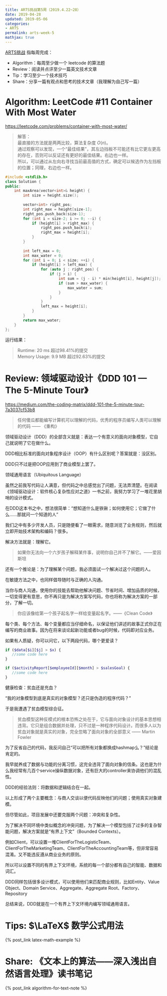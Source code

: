 ```yaml
---
title: ARTS挑战第5周（2019.4.22~28）
date: 2019-04-28
updated: 2019-05-06
categories:
- ARTS
permalink: arts-week-5
mathjax: true
---
```


[ARTS挑战](https://www.zhihu.com/question/301150832) 指每周完成：
* Algorithm：每周至少做一个 leetcode 的算法题
* Review：阅读并点评至少一篇英文技术文章
* Tip：学习至少一个技术技巧
* Share：分享一篇有观点和思考的技术文章（我理解为自己写一篇）


# Algorithm: LeetCode #11 Container With Most Water
https://leetcode.com/problems/container-with-most-water/

> 解答：  
> 最直接的方法就是两两比较，算法复杂度 $O(n)$。  
> 通过观察可以发现，一个“最佳结果”，其左边挡板不可能还有比它更左更高的存在，否则可以反证还有更好的最佳结果。右边也一样。  
> 所以，可以通过从左向右寻找当前最高值的方式，确定可以候选作为左挡板的位置；同理，右边也一样。

```C++
#include <stdlib.h> 
class Solution {
public:
    int maxArea(vector<int>& height) {
        int size = height.size();
        
        vector<int> right_pos;
        int right_max = height[size-1];
        right_pos.push_back(size-1);
        for (int i = size-2; i >= 0; --i) {
            if (height[i] > right_max) {
                right_pos.push_back(i);
                right_max = height[i];
            }
        }
        
        int left_max = 0;
        int max_water = 0;
        for (int i = 0; i < size; ++i) {
            if (height[i] > left_max) {
                for (auto j : right_pos) {
                    if (j > i) {
                        int sum = (j - i) * min(height[i], height[j]);
                        if (sum > max_water) {
                            max_water = sum;
                        }
                    }
                }
                left_max = height[i];
            }
        }
        return max_water;
    }
};
```

运行结果：
> Runtime: 20 ms 超过98.41%的提交  
> Memory Usage: 9.9 MB 超过92.63%的提交  

# Review: 领域驱动设计《DDD 101 — The 5-Minute Tour》
https://medium.com/the-coding-matrix/ddd-101-the-5-minute-tour-7a3037cf53b8

> 任何傻瓜都能编写计算机可以理解的代码，优秀的程序员编写人类可以理解的代码 —— 《重构》

领域驱动设计（DDD）的全部含义就是：表达一个有意义的面向对象模型，它自己就说明了它在做什么。

DDD相比标准的面向对象程序设计（OOP）有什么区别呢？答案就是：没区别。

DDD只不过是把OOP应用到了商业模型上罢了。

领域通用语言（Ubiquitous Language）

虽然之前我写代码让人满意，但代码之中总感觉出了问题，无法弄清楚。在阅读《领域驱动设计：软件核心复杂性应对之道》一书之前，我努力学习了一堆花里胡哨的设计模式。

在DDD这本书之中，想法很简单：“想知道什么是铁锹；如何使用它；它做了什么……那就问一个知道的人”

我们之中有多少开发人员，只是随便看了一眼需求，随意浏览了业务规则，然后就立即开始技术架构和编码？很多。

解决方法就是：理解它。

> 如果你无法向一个六岁孩子解释某件事，说明你自己并不了解它。——爱因斯坦

还有一个推论是：为了理解某个问题，我必须面试一个解决过这个问题的人。

在敏捷方法之中，也同样倡导随时与正确的人沟通。

当你与商人沟通，使用你的技能去帮助他解决问题、节省时间、增加品质的时候，一切变得更有意思，你不再只是为解决方案写代码，你也将称为解决方案的一部分，了解一切。

> 你应该像给第一个孩子起名字一样给变量起名字。——《Clean Code》

每个类、每个方法、每个变量都应当仔细命名，以保证他们讲述的故事正式你正在编写的商业故事。因为在将来谈论起新功能或者bug的时候，代码即对应业务。

如果有人质疑，你可以问它，以下两段代码，哪个更爱读？
```php
if ($data[$i][$j] > $x) {
   //some code here
}
```
```php
if ($activityReport[$employeeId][$month] > $salesGoal) {
   //some code here
}
```
健康检查：贫血还是充血？

“我的对象模型到底是真实的对象模型？还只是伪造的程序代码？”

于是我遭遇了贫血模型综合征。

> 贫血模型这种反模式的根本恐怖之处在于，它与面向对象设计的基本思想相违背。它只是组合数据并处理，只不过是一种程序代码设计。而很多人以为贫血对象就是真实的对象，完全忽略了面向对象的全部意义 —— Martin Fowler

为了反省自己的代码，我反问自己“可以把所有对象都换成hashmap么？”结论是肯定的。

我早就养成了数据与功能的分离习惯，这完全违背了面向对象的信条。这也是为什么我经常有几百个service操纵数据对象，还有巨大的controller来协调他们的混乱性。

DDD的经验法则：将数据和逻辑结合在一起。

以上形成了两个主要概念：与商人交谈以便代码反映他们的问题；使用真实对象建模。

但尽管如此，项目发展中还要克服两个问题：冲突和复杂性。

为了解决不同环境中类似概念的冲突问题，为了解决一个模型包括了过多的复杂智能问题，解决方案就是“有界上下文”（Bounded Contexts）。

例如Client，可以设置一堆ClientForTheLogisticTeam、ClientForTheMarketingTeam、ClientForTheAccountingTeam等，但非常容易混淆。又不能违反遵从商业业务的原则。

所以可以设置不同的有界上下文环境，系统的每一个部分都有自己的智能、数据和词汇。

DDD同样包括很多设计模式，可以使用他们来匹配商业规则，比如Entity、Value Object、Domain Service、Aggregate、Aggregate Root、Factory、Repository

总结来说，DDD就是在一个有界上下文环境内编写领域通用语言。

# Tips: $\LaTeX$ 数学公式用法
{% post_link latex-math-example %}


# Share: 《文本上的算法——深入浅出自然语言处理》读书笔记

{% post_link algorithm-for-text-note %}
